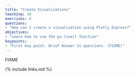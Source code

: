 ```yaml
---
title: "Create Visualizations"
teaching: 10
exercises: 0
questions:
- "How can I create a visualization using Plotly Express?"
objectives:
- "Learn how to use the px.line() function"
keypoints:
- "First key point. Brief Answer to questions. (FIXME)"
---
```

FIXME

{% include links.md %}

